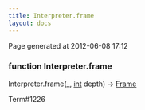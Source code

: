 ```yaml
---
title: Interpreter.frame
layout: docs
---
```


<div class="bottom_right_note">Page generated at 2012-06-08 17:12</div>
<h3><span class="minor">function</span> Interpreter.frame</h3>

Interpreter.frame(_, <a href="/docs/int.html">int</a> depth) -> <a href="/docs/Frame.html">Frame</a>
<p></p>

<p><span class="extra_minor">Term#1226</span></p>
